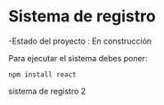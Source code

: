 <h1>Sistema de registro</h1>
-Estado del proyecto : En construcción

Para ejecutar el sistema debes poner:

```npm install react```

sistema de registro 2
